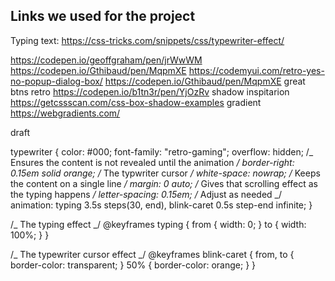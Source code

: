 ## Links we used for the project

Typing text: https://css-tricks.com/snippets/css/typewriter-effect/

https://codepen.io/geoffgraham/pen/jrWwWM
https://codepen.io/Gthibaud/pen/MqpmXE
https://codemyui.com/retro-yes-no-popup-dialog-box/
https://codepen.io/Gthibaud/pen/MqpmXE
great btns retro
https://codepen.io/b1tn3r/pen/YjOzRv
shadow inspitarion
https://getcssscan.com/css-box-shadow-examples
gradient
https://webgradients.com/

draft

typewriter {
color: #000;
font-family: "retro-gaming";
overflow: hidden; /_ Ensures the content is not revealed until the animation _/
border-right: 0.15em solid orange; /_ The typwriter cursor _/
white-space: nowrap; /_ Keeps the content on a single line _/
margin: 0 auto; /_ Gives that scrolling effect as the typing happens _/
letter-spacing: 0.15em; /_ Adjust as needed _/
animation: typing 3.5s steps(30, end), blink-caret 0.5s step-end infinite;
}

/_ The typing effect _/
@keyframes typing {
from {
width: 0;
}
to {
width: 100%;
}
}

/_ The typewriter cursor effect _/
@keyframes blink-caret {
from,
to {
border-color: transparent;
}
50% {
border-color: orange;
}
}
